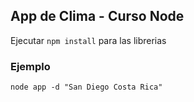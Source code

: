 ## App de Clima - Curso Node

Ejecutar  ```` npm install ```` para las librerias

### Ejemplo

```
node app -d "San Diego Costa Rica"
```